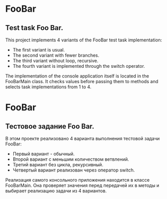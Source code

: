 # FooBar
## Test task Foo Bar.

This project implements 4 variants of the FooBar test task implementation:	
- The first variant is usual.	
- The second variant with fewer branches. 	
- The third variant without loop, recursive. 	
- The fourth variant is implemented through the switch operator. 	

The implementation of the console application itself is located in the FooBarMain class.
It checks values before passing them to methods and selects task implementations from 1 to 4.

#
# FooBar
## Тестовое задание Foo Bar.

В этом проекте реализовано 4 варианта выполнения тестовой задачи FooBar:	
- Первый вариант - обычный.	
- Второй вариант с меньшим количеством ветвлений. 	
- Третий вариант без цикла, рекурсивный. 	
- Четвертый вариант реализован через оператор switch. 	

Реализация самого консольного приложения находится в классе FooBarMain.
Она проверяет значения перед передачей их в методы и выбирает реализацию задачи из 4 вариантов.
